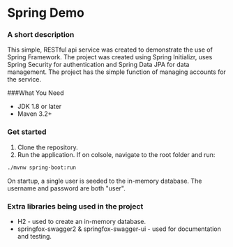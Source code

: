 # Spring Demo

### A short description
This simple, RESTful api service was created to demonstrate the use of Spring Framework.
The project was created using Spring Initializr, uses Spring Security for authentication and Spring Data JPA for data management.
The project has the simple function of managing accounts for the service.

###What You Need
* JDK 1.8 or later
* Maven 3.2+


### Get started

1. Clone the repository.
2. Run the application. If on colsole, navigate to the root folder and run:
 ```bash
 ./mvnw spring-boot:run
 ```

On startup, a single user is seeded to the in-memory database. The username and password are both "user".

### Extra libraries being used in the project

* H2 - used to create an in-memory database.
* springfox-swagger2 & springfox-swagger-ui - used for documentation and testing. 